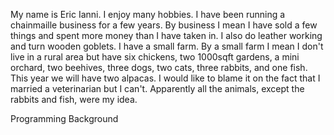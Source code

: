 My name is Eric Ianni. I enjoy many hobbies. I have been running a chainmaille business for a few years. By business I mean I have sold a few things and spent more money than I have taken in. I also do leather working and turn wooden goblets. I have a small farm. By a small farm I mean I don't live in a rural area but have six chickens, two 1000sqft gardens, a mini orchard, two beehives, three dogs, two cats, three rabbits, and one fish. This year we will have two alpacas. I would like to blame it on the fact that I married a veterinarian but I can't. Apparently all the animals, except the rabbits and fish, were my idea. 

Programming Background